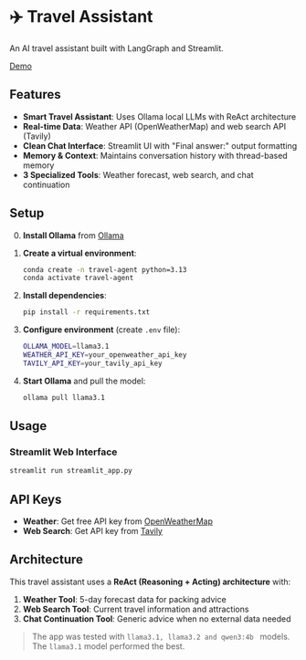 # ✈️ Travel Assistant

An AI travel assistant built with LangGraph and Streamlit.

[Demo](Working_Transcript.gif)

## Features

- **Smart Travel Assistant**: Uses Ollama local LLMs with ReAct architecture
- **Real-time Data**: Weather API (OpenWeatherMap) and web search API (Tavily)
- **Clean Chat Interface**: Streamlit UI with "Final answer:" output formatting
- **Memory & Context**: Maintains conversation history with thread-based memory
- **3 Specialized Tools**: Weather forecast, web search, and chat continuation

## Setup

0. **Install Ollama** from [Ollama](https://ollama.com/)

1. **Create a virtual environment**:
   ```bash
   conda create -n travel-agent python=3.13
   conda activate travel-agent
   ```

2. **Install dependencies**:
   ```bash
   pip install -r requirements.txt
   ```

3. **Configure environment** (create `.env` file):
   ```bash
   OLLAMA_MODEL=llama3.1
   WEATHER_API_KEY=your_openweather_api_key
   TAVILY_API_KEY=your_tavily_api_key
   ```

4. **Start Ollama** and pull the model:
   ```bash
   ollama pull llama3.1
   ```

## Usage

### Streamlit Web Interface

```bash
streamlit run streamlit_app.py
```

## API Keys

- **Weather**: Get free API key from [OpenWeatherMap](https://openweathermap.org/forecast5)
- **Web Search**: Get API key from [Tavily](https://tavily.com/)

## Architecture

This travel assistant uses a **ReAct (Reasoning + Acting) architecture** with:

1. **Weather Tool**: 5-day forecast data for packing advice
2. **Web Search Tool**: Current travel information and attractions  
3. **Chat Continuation Tool**: Generic advice when no external data needed

> The app was tested with `llama3.1, llama3.2 and qwen3:4b ` models.
> The `llama3.1` model performed the best.